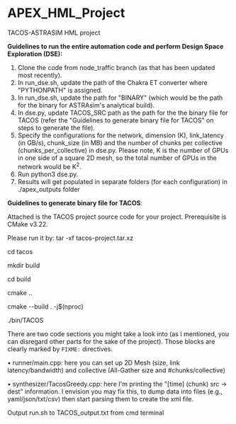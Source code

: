 # APEX_HML_Project

TACOS-ASTRASIM HML project

**Guidelines to run the entire automation code and perform Design Space Exploration (DSE):**

1) Clone the code from node_traffic branch (as that has been updated most recently).
2) In run_dse.sh, update the path of the Chakra ET converter where "PYTHONPATH" is assigned.  
3) In run_dse.sh, update the path for "BINARY" (which would be the path for the binary for ASTRAsim's analytical build).
4) In dse.py, update TACOS_SRC path as the path for the the binary file for TACOS (refer the "Guidelines to generate binary file for TACOS" on steps to generate the file).  
5) Specify the configurations for the network, dimension (K), link_latency (in GB/s), chunk_size (in MB) and the number of chunks per collective (chunks_per_collective) in dse.py. Please note, K is the number of GPUs in one side of a square 2D mesh, so the total number of GPUs in the network would be K<sup>2</sup>. 
6) Run python3 dse.py.
7) Results will get populated in separate folders (for each configuration) in ./apex_outputs folder


**Guidelines to generate binary file for TACOS**:

Attached is the TACOS project source code for your project. Prerequisite is CMake v3.22. 

Please run it by:
tar -xf tacos-project.tar.xz

cd tacos

mkdir build

cd build

cmake ..

cmake --build . -j$(nproc)

./bin/TACOS

There are two code sections you might take a look into (as I mentioned, you can disregard other parts for the sake of the project). Those blocks are clearly marked by `FIXME:` directives.



•	runner/main.cpp: here you can set up 2D Mesh (size, link latency/bandwidth) and collective (All-Gather size and #chunks/collective)

•	synthesizer/TacosGreedy.cpp: here I'm printing the "[time] (chunk) src -> dest" information. I envision you may fix this, to dump data into files (e.g., yaml/json/txt/csv) then start parsing them to create the xml file.


Output run.sh to TACOS_output.txt from cmd terminal
